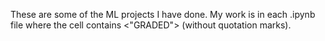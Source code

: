 These are some of the ML projects I have done. My work is in each .ipynb file where the cell contains <"GRADED"> (without quotation marks). 
